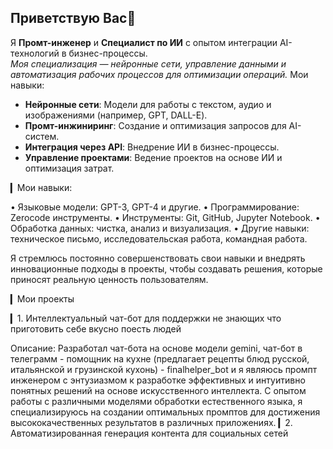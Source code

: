 ## Приветствую Вас👋
Я **Промт-инженер** и **Специалист по ИИ** с опытом интеграции AI-технологий в бизнес-процессы.  
*Моя специализация — нейронные сети, управление данными и автоматизация рабочих процессов для оптимизации операций.*
Мои навыки:
- **Нейронные сети**: Модели для работы с текстом, аудио и изображениями (например, GPT, DALL-E).
- **Промт-инжиниринг**: Создание и оптимизация запросов для AI-систем.
- **Интеграция через API**: Внедрение ИИ в бизнес-процессы.
- **Управление проектами**: Ведение проектов на основе ИИ и оптимизация затрат.


▎Мои навыки:

• Языковые модели: GPT-3, GPT-4 и другие. • Программирование: Zerocode инструменты. • Инструменты: Git, GitHub, Jupyter Notebook. • Обработка данных: чистка, анализ и визуализация. • Другие навыки: техническое письмо, исследовательская работа, командная работа.

Я стремлюсь постоянно совершенствовать свои навыки и внедрять инновационные подходы в проекты, чтобы создавать решения, которые приносят реальную ценность пользователям.

▎Мои проекты

▎1. Интеллектуальный чат-бот для поддержки не знающих что приготовить себе вкусно поесть людей

Описание: Разработал чат-бота на основе модели gemini, чат-бот в телеграмм - помощник на кухне (предлагает рецепты блюд русской, итальянской и грузинской кухонь) - finalhelper_bot
и я являюсь промпт инженером с энтузиазмом к разработке эффективных и интуитивно понятных решений на основе искусственного интеллекта. С опытом работы с различными моделями обработки естественного языка, я специализируюсь на создании оптимальных промптов для достижения высококачественных результатов в различных приложениях.
▎2. Автоматизированная генерация контента для социальных сетей

